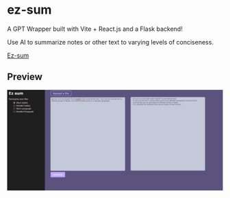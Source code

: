 ﻿# ez-sum

A GPT Wrapper built with Vite + React.js and a Flask backend!

Use AI to summarize notes or other text to varying levels of conciseness.

[Ez-sum](https://ez-sum.onrender.com)

## Preview
![Ez-Sum-Preview](preview.png)
